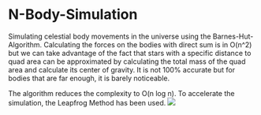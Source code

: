 # N-Body-Simulation
Simulating celestial body movements in the universe using the Barnes-Hut-Algorithm.
Calculating the forces on the bodies with direct sum is in O(n^2) but we can take advantage of the fact that stars with a specific distance to quad area can be approximated by calculating the total mass of the quad area and calculate its center of gravity. It is not 100% accurate but for bodies that are far enough, it is barely noticeable. 

The algorithm reduces the complexity to O(n log n).
To accelerate the simulation, the Leapfrog Method has been used.
![](https://im3.ezgif.com/tmp/ezgif-3-1213630c77e9.gif)
